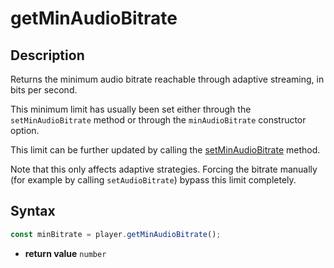 # getMinAudioBitrate

## Description

Returns the minimum audio bitrate reachable through adaptive streaming, in bits per
second.

This minimum limit has usually been set either through the `setMinAudioBitrate` method or
through the `minAudioBitrate` constructor option.

This limit can be further updated by calling the
[setMinAudioBitrate](./setMinAudioBitrate.md) method.

Note that this only affects adaptive strategies. Forcing the bitrate manually (for example
by calling `setAudioBitrate`) bypass this limit completely.

## Syntax

```js
const minBitrate = player.getMinAudioBitrate();
```

- **return value** `number`
